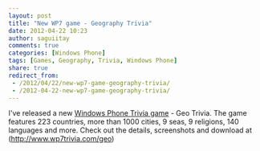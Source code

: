 ```yaml
---
layout: post
title: "New WP7 game - Geography Trivia"
date: 2012-04-22 10:23
author: saguiitay
comments: true
categories: [Windows Phone]
tags: [Games, Geography, Trivia, Windows Phone]
share: true
redirect_from:
 - /2012/04/22/new-wp7-game-geography-trivia/
 - /2012-04-22-new-wp7-game-geography-trivia/
---
```

I've released a new [Windows Phone Trivia game](http://www.wp7trivia.com) - Geo Trivia. The game features 223 countries, more than 1000 cities, 9 seas, 9 religions, 140 languages and more.
Check out the details, screenshots and download at (http://www.wp7trivia.com/geo)

